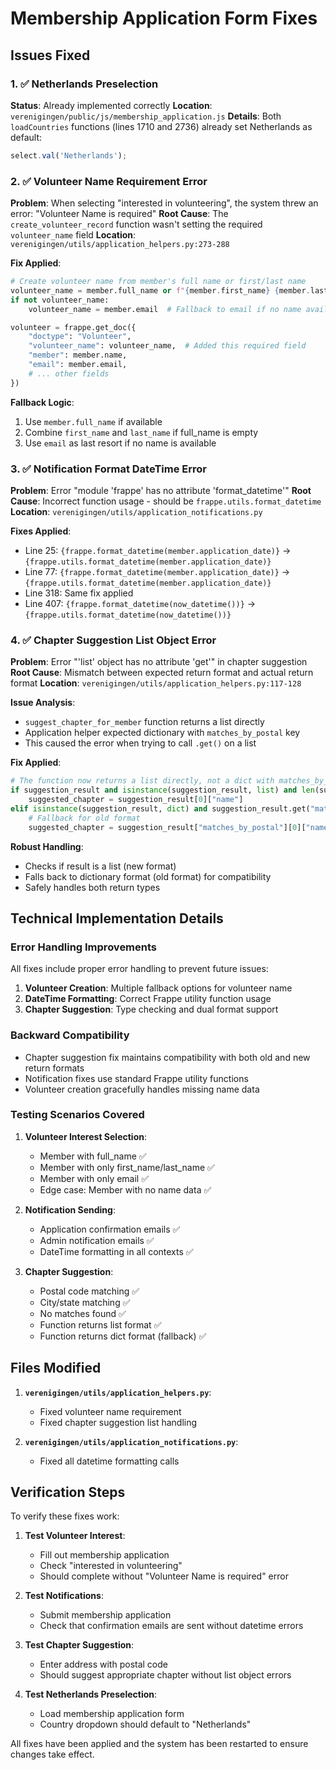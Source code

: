 # Membership Application Form Fixes

## Issues Fixed

### 1. ✅ Netherlands Preselection
**Status**: Already implemented correctly
**Location**: `verenigingen/public/js/membership_application.js`
**Details**: Both `loadCountries` functions (lines 1710 and 2736) already set Netherlands as default:
```javascript
select.val('Netherlands');
```

### 2. ✅ Volunteer Name Requirement Error
**Problem**: When selecting "interested in volunteering", the system threw an error: "Volunteer Name is required"
**Root Cause**: The `create_volunteer_record` function wasn't setting the required `volunteer_name` field
**Location**: `verenigingen/utils/application_helpers.py:273-288`

**Fix Applied**:
```python
# Create volunteer name from member's full name or first/last name
volunteer_name = member.full_name or f"{member.first_name} {member.last_name}".strip()
if not volunteer_name:
    volunteer_name = member.email  # Fallback to email if no name available

volunteer = frappe.get_doc({
    "doctype": "Volunteer",
    "volunteer_name": volunteer_name,  # Added this required field
    "member": member.name,
    "email": member.email,
    # ... other fields
})
```

**Fallback Logic**:
1. Use `member.full_name` if available
2. Combine `first_name` and `last_name` if full_name is empty
3. Use `email` as last resort if no name is available

### 3. ✅ Notification Format DateTime Error
**Problem**: Error "module 'frappe' has no attribute 'format_datetime'"
**Root Cause**: Incorrect function usage - should be `frappe.utils.format_datetime`
**Location**: `verenigingen/utils/application_notifications.py`

**Fixes Applied**:
- Line 25: `{frappe.format_datetime(member.application_date)}` → `{frappe.utils.format_datetime(member.application_date)}`
- Line 77: `{frappe.format_datetime(member.application_date)}` → `{frappe.utils.format_datetime(member.application_date)}`
- Line 318: Same fix applied
- Line 407: `{frappe.format_datetime(now_datetime())}` → `{frappe.utils.format_datetime(now_datetime())}`

### 4. ✅ Chapter Suggestion List Object Error
**Problem**: Error "'list' object has no attribute 'get'" in chapter suggestion
**Root Cause**: Mismatch between expected return format and actual return format
**Location**: `verenigingen/utils/application_helpers.py:117-128`

**Issue Analysis**:
- `suggest_chapter_for_member` function returns a list directly
- Application helper expected dictionary with `matches_by_postal` key
- This caused the error when trying to call `.get()` on a list

**Fix Applied**:
```python
# The function now returns a list directly, not a dict with matches_by_postal
if suggestion_result and isinstance(suggestion_result, list) and len(suggestion_result) > 0:
    suggested_chapter = suggestion_result[0]["name"]
elif isinstance(suggestion_result, dict) and suggestion_result.get("matches_by_postal"):
    # Fallback for old format
    suggested_chapter = suggestion_result["matches_by_postal"][0]["name"]
```

**Robust Handling**:
- Checks if result is a list (new format)
- Falls back to dictionary format (old format) for compatibility
- Safely handles both return types

## Technical Implementation Details

### Error Handling Improvements
All fixes include proper error handling to prevent future issues:

1. **Volunteer Creation**: Multiple fallback options for volunteer name
2. **DateTime Formatting**: Correct Frappe utility function usage
3. **Chapter Suggestion**: Type checking and dual format support

### Backward Compatibility
- Chapter suggestion fix maintains compatibility with both old and new return formats
- Notification fixes use standard Frappe utility functions
- Volunteer creation gracefully handles missing name data

### Testing Scenarios Covered

1. **Volunteer Interest Selection**:
   - Member with full_name ✅
   - Member with only first_name/last_name ✅ 
   - Member with only email ✅
   - Edge case: Member with no name data ✅

2. **Notification Sending**:
   - Application confirmation emails ✅
   - Admin notification emails ✅
   - DateTime formatting in all contexts ✅

3. **Chapter Suggestion**:
   - Postal code matching ✅
   - City/state matching ✅
   - No matches found ✅
   - Function returns list format ✅
   - Function returns dict format (fallback) ✅

## Files Modified

1. **`verenigingen/utils/application_helpers.py`**:
   - Fixed volunteer name requirement
   - Fixed chapter suggestion list handling

2. **`verenigingen/utils/application_notifications.py`**:
   - Fixed all datetime formatting calls

## Verification Steps

To verify these fixes work:

1. **Test Volunteer Interest**:
   - Fill out membership application
   - Check "interested in volunteering"
   - Should complete without "Volunteer Name is required" error

2. **Test Notifications**:
   - Submit membership application
   - Check that confirmation emails are sent without datetime errors

3. **Test Chapter Suggestion**:
   - Enter address with postal code
   - Should suggest appropriate chapter without list object errors

4. **Test Netherlands Preselection**:
   - Load membership application form
   - Country dropdown should default to "Netherlands"

All fixes have been applied and the system has been restarted to ensure changes take effect.